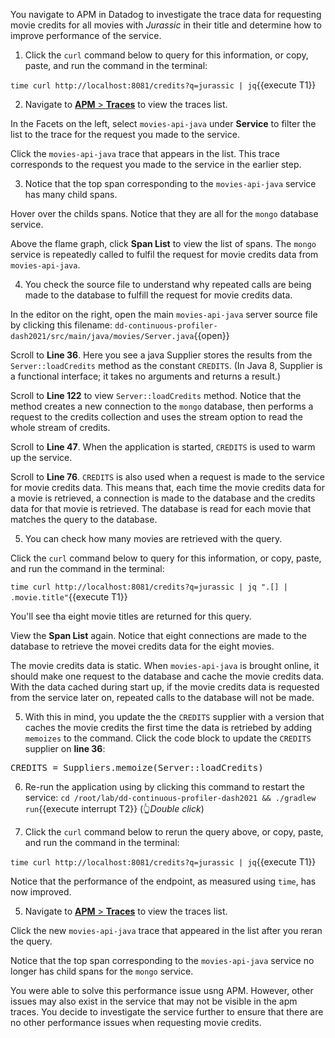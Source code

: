You navigate to APM in Datadog to investigate the trace data for requesting movie credits for all movies with _Jurassic_ in their title and determine how to improve performance of the service.

1. Click the `curl` command below to query for this information, or copy, paste, and run the command in the terminal:

  `time curl http://localhost:8081/credits?q=jurassic | jq`{{execute T1}}

2. Navigate to <a href="https://app.datadoghq.com/apm/traces" target="_datadog">**APM** > **Traces**</a> to view the traces list.

  In the Facets on the left, select `movies-api-java` under **Service** to filter the list to the trace for the request you made to the service.

  Click the `movies-api-java` trace that appears in the list. This trace corresponds to the request you made to the service in the earlier step.

3. Notice that the top span corresponding to the `movies-api-java` service has many child spans. 

  Hover over the childs spans. Notice that they are all for the `mongo` database service.

  Above the flame graph, click **Span List** to view the list of spans. The `mongo` service is repeatedly called to fulfil the request for movie credits data from `movies-api-java`.
  
4. You check the source file to understand why repeated calls are being made to the database to fulfill the request for movie credits data.

  In the editor on the right, open the main `movies-api-java` server source file by clicking this filename: `dd-continuous-profiler-dash2021/src/main/java/movies/Server.java`{{open}}

  Scroll to **Line 36**. Here you see a java Supplier stores the results from the `Server::loadCredits` method as the constant `CREDITS`. (In Java 8, Supplier is a functional interface; it takes no arguments and returns a result.)
  
  Scroll to **Line 122** to view `Server::loadCredits` method. Notice that the method creates a new connection to the `mongo` database, then performs a request to the credits collection and uses the stream option to read the whole stream of credits.

  Scroll to **Line 47**. When the application is started, `CREDITS` is used to warm up the service.

  Scroll to **Line 76**. `CREDITS` is also used when a request is made to the service for movie credits data. This means that, each time the movie credits data for a movie is retrieved, a connection is made to the database and the credits data for that movie is retrieved. The database is read for each movie that matches the query to the database.

5. You can check how many movies are retrieved with the query.

  Click the `curl` command below to query for this information, or copy, paste, and run the command in the terminal:

  `time curl http://localhost:8081/credits?q=jurassic | jq ".[] | .movie.title"`{{execute T1}}

  You'll see tha eight movie titles are returned for this query.

  View the **Span List** again. Notice that eight connections are made to the database to retrieve the movei credits data for the eight movies.     

  The movie credits data is static. When `movies-api-java` is brought online, it should make one request to the database and cache the movie credits data. With the data cached during start up, if the movie credits data is requested from the service later on, repeated calls to the database will not be made.

5. With this in mind, you update the the `CREDITS` supplier with a version that caches the movie credits the first time the data is retriebed by adding `memoizes` to the command. Click the code block to update the `CREDITS` supplier on **line 36**:

  <pre class="file" data-filename="dd-continuous-profiler-dash2021/src/main/java/movies/Server.java" data-target="insert" data-marker="CREDITS = Server::loadCredits">CREDITS = Suppliers.memoize(Server::loadCredits)</pre>

6. Re-run the application using by clicking this command to restart the service: `cd /root/lab/dd-continuous-profiler-dash2021 && ./gradlew run`{{execute interrupt T2}} (👆_Double click_)

7. Click the `curl` command below to rerun the query above, or copy, paste, and run the command in the terminal:

  `time curl http://localhost:8081/credits?q=jurassic | jq`{{execute T1}}

  Notice that the performance of the endpoint, as measured using `time`, has now improved.

5. Navigate to <a href="https://app.datadoghq.com/apm/traces" target="_datadog">**APM** > **Traces**</a> to view the traces list.

  Click the new `movies-api-java` trace that appeared in the list after you reran the query.

  Notice that the top span corresponding to the `movies-api-java` service no longer has child spans for the `mongo` service. 

You were able to solve this performance issue usng APM. However, other issues may also exist in the service that may not be visible in the apm traces. You decide to investigate the service further to ensure that there are no other performance issues when requesting movie credits.
